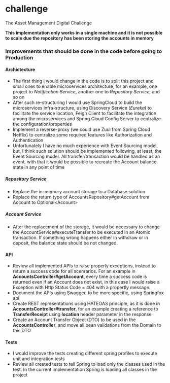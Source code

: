 # challenge
The Asset Management Digital Challenge

**This implementation only works in a single machine and it is not possible to scale due the repository has been storing the accounts in memory** 

### Improvements that should be done in the code before going to Production
#### Archictecture
* The first thing I would change in the code is to split this project and small ones to enable microservices architecture, for an example, one project to _Notification Service_, another one to _Repository Service_, and so on
* After such re-structuring I would use SpringCloud to build the microservices infra-structure, using Discovery Service (_Eureka_) to facilitate the service location, Feign Client to facilitate the integration among the microservices and Spring Cloud Config Server to centralize the configuration/properties
* Implement a reverse-proxy (we could use Zuul from Spring Cloud Netflix) to centralize some required features like Authorization and Authentication
* Unfortunately I have no much experience with Event Sourcing model, but, I think such solution should be implemented following, at least, the Event Sourcing model. All transfer/transaction would be handled as an event, with that it would be possible to recreate the Account balance state in any point of time   

##### Repository Service
* Replace the in-memory account storage to a Database solution
* Replace the return type of AccountsRepository#getAccount from Account to Optional\<Account>

##### Account Service
* After the replacement of the storage, it would be necessary to change the AccountService#executeTransfer to be executed in an Atomic transaction. If something wrong happens either in withdraw or in deposit, the balance state should be not changed.  

#### API
* Review all implemented APIs to raise properly exceptions, instead to return a success code for all scenrarios. For an example in **AccountsController#getAccount**, every time a success code is returned even if an Account does not exist, in this case I would raise a Exception with Http Status Code = 404 with a propertly message.
* Document the APIs using Swagger, to be more specific, using Springfox api 
* Create REST representations using HATEOAS principle, as it is done in **AccountsController#transfer**, for an example creating a reference to **TransferReceipt** using **location** header parameter in the response
* Create an Account Transfer Object (DTO) to be used in the **AccountsController**, and move all bean validations from the Domain to this DTO      

#### Tests
* I would improve the tests creating different spring profiles to execute unit and integration tests
* Review all created tests to tell Spring to load only the classes used in the test. In the current implementation Spring is loading all classes in the project
